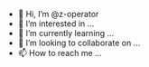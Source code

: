 - 👋 Hi, I’m @z-operator
- 👀 I’m interested in ...
- 🌱 I’m currently learning ...
- 💞️ I’m looking to collaborate on ...
- 📫 How to reach me ...

<!---
z-operator/z-operator is a ✨ special ✨ repository because its `README.md` (this file) appears on your GitHub profile.
You can click the Preview link to take a look at your changes.
--->
